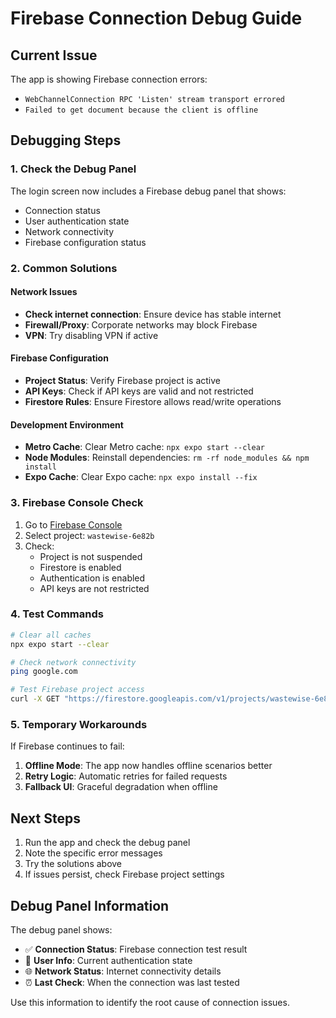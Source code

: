# Firebase Connection Debug Guide

## Current Issue
The app is showing Firebase connection errors:
- `WebChannelConnection RPC 'Listen' stream transport errored`
- `Failed to get document because the client is offline`

## Debugging Steps

### 1. Check the Debug Panel
The login screen now includes a Firebase debug panel that shows:
- Connection status
- User authentication state
- Network connectivity
- Firebase configuration status

### 2. Common Solutions

#### Network Issues
- **Check internet connection**: Ensure device has stable internet
- **Firewall/Proxy**: Corporate networks may block Firebase
- **VPN**: Try disabling VPN if active

#### Firebase Configuration
- **Project Status**: Verify Firebase project is active
- **API Keys**: Check if API keys are valid and not restricted
- **Firestore Rules**: Ensure Firestore allows read/write operations

#### Development Environment
- **Metro Cache**: Clear Metro cache: `npx expo start --clear`
- **Node Modules**: Reinstall dependencies: `rm -rf node_modules && npm install`
- **Expo Cache**: Clear Expo cache: `npx expo install --fix`

### 3. Firebase Console Check
1. Go to [Firebase Console](https://console.firebase.google.com/)
2. Select project: `wastewise-6e82b`
3. Check:
   - Project is not suspended
   - Firestore is enabled
   - Authentication is enabled
   - API keys are not restricted

### 4. Test Commands
```bash
# Clear all caches
npx expo start --clear

# Check network connectivity
ping google.com

# Test Firebase project access
curl -X GET "https://firestore.googleapis.com/v1/projects/wastewise-6e82b/databases/(default)/documents"
```

### 5. Temporary Workarounds
If Firebase continues to fail:
1. **Offline Mode**: The app now handles offline scenarios better
2. **Retry Logic**: Automatic retries for failed requests
3. **Fallback UI**: Graceful degradation when offline

## Next Steps
1. Run the app and check the debug panel
2. Note the specific error messages
3. Try the solutions above
4. If issues persist, check Firebase project settings

## Debug Panel Information
The debug panel shows:
- ✅ **Connection Status**: Firebase connection test result
- 👤 **User Info**: Current authentication state
- 🌐 **Network Status**: Internet connectivity details
- ⏰ **Last Check**: When the connection was last tested

Use this information to identify the root cause of connection issues.
